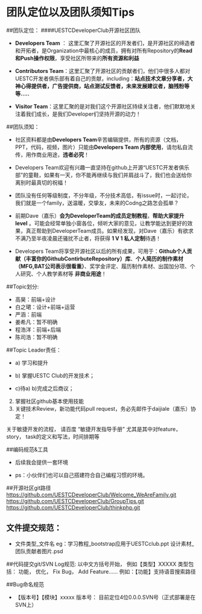 # 团队定位以及团队须知Tips

##团队定位：
####UESTCDeveloperClub开源社区团队
  - **Developers Team** ： 这里汇聚了开源社区的开发者们，是开源社区的缔造者和开拓者，是Organization中最核心的成员，拥有对所有Repository的**Read和Push操作权限**，享受社区所带来的**所有资源和利益**
  
  - **Contributors Team**：这里汇聚了开源社区的贡献者们，他们中很多人都对UESTC开发者俱乐部有着自己的贡献，including：**站点技术文章分享者，大神心得提供者，广告提供商，站点测试反馈者，未来发展建议者，脑残粉等等.....**
  
  - **Visitor Team**：这里汇聚的是对我们这个开源社区持续关注者，他们默默地关注着我们成长，是我们Developer们坚持开源的动力！




##团队须知：
 
- 社区资料都是由**Developers Team**辛苦编辑提供，所有的资源（文档，PPT，代码，视频，图片）只能由**Developers Team 内部使用**，请勿私自流传，用作商业用途，**违者必究**！



- Developers Team欢迎有兴趣一直坚持在github上开源“UESTC开发者俱乐部”的童鞋，如果有一天，你不能再继续与我们并肩战斗了，我们也会送给你离别时最真切的祝福！

-  团队没有任何等级制度，不分年级，不分技术高低，有issue时，一起讨论，我们就是一个family，送温暖，交挚友，未来的Codng之路怎会孤单？

- 前期Dave（嘉乐）**会为DeveloperTeam的成员定制教程**，**帮助大家提升level** 。可能会经常单独小窗各位，倾听大家的意见，让教学能达到更好的效果，真正帮助到DeveloperTeam成员。如果经发现，对Dave（嘉乐）有欲求不满乃至半夜凌晨还骚扰不止者，将获得 **1 V 1 私人定制**待遇！

- Developers Team将享受开源社区以后的所有成果，可用于：**Github个人贡献（丰富你的GithubContirbuteRepository）库**、**个人简历的制作素材（MFG,BAT公司表示很看重）**、奖学金评定、履历制作素材、出国加分项、个人研究、个人教学素材等 **非商业用途**！ 




##Topic划分:

 - 高昊：前端+设计
 - 白之珺：设计+前端+运营
 - 严涵：前端
 - 姜希凡：暂不明确
 - 程浩洋：前端+后端
 - 陈司浩：暂不明确

##Topic Leader责任：
   -  a) 学习和提升
    
   - b) 掌握UESTC Club的开发技术；
    
  -  c)待a) b)完成之后商议；
2. 掌握社区github基本使用技能
3. 关键技术Review，新功能代码pull request，务必先邮件于daijiale（嘉乐）协定！
 
关于敏捷开发的流程， 请百度 “敏捷开发指导手册”  尤其是其中对feature， story， task的定义和写法，时间排期等

##编码规范&工具
 - 后续我会提供一套环境

 - ps：小伙伴们也可以自己搭建符合自己编程习惯的环境。


##开源社区git路径
https://github.com/UESTCDeveloperClub/Welcome_WeAreFamily.git
https://github.com/UESTCDeveloperClub/GroupTips.git
https://github.com/UESTCDeveloperClub/thinkphp.git
## 文件提交规范：
  - 文件类型_文件名
eg：学习教程_bootstrap应用于UESTCclub.ppt
       设计素材_团队贡献者图片.psd
       

 

##代码提交git/SVN Log规范:
以中文方括号开始， 例如【类型】XXXXX
类型包括： 功能， 优化， Fix Bug， Add Feature......
例如：【功能】支持语音搜索路径

##Bug命名规范
- 【版本号】【模块】xxxxx
 版本号： 目前定位4位0.0.0.SVN号（正式部署是在SVN上）




